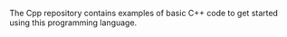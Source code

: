The Cpp repository contains examples of basic C++ code to get started using this programming language.
